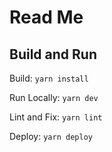 # Read Me

## Build and Run 


Build: `yarn install`

Run Locally: `yarn dev`

Lint and Fix: `yarn lint`

Deploy: `yarn deploy`